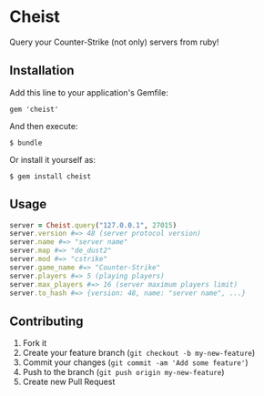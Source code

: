 # Cheist

Query your Counter-Strike (not only) servers from ruby!

## Installation

Add this line to your application's Gemfile:

    gem 'cheist'

And then execute:

    $ bundle

Or install it yourself as:

    $ gem install cheist

## Usage

```ruby
server = Cheist.query("127.0.0.1", 27015)
server.version #=> 48 (server protocol version)
server.name #=> "server name"
server.map #=> "de_dust2"
server.mod #=> "cstrike"
server.game_name #=> "Counter-Strike"
server.players #=> 5 (playing players)
server.max_players #=> 16 (server maximum players limit)
server.to_hash #=> {version: 48, name: "server name", ...}

```

## Contributing

1. Fork it
2. Create your feature branch (`git checkout -b my-new-feature`)
3. Commit your changes (`git commit -am 'Add some feature'`)
4. Push to the branch (`git push origin my-new-feature`)
5. Create new Pull Request
